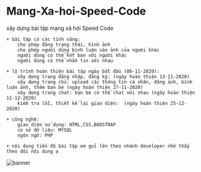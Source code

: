 # Mang-Xa-hoi-Speed-Code
xây dựng bài tập mạng xã hội Speed Code

    + bài tập có các tính năng: 
        cho phép đăng trạng thái, hình ảnh
        cho phép người dùng bình luận vào ảnh của người khác
        người dùng có thể kết bạn với người khác
        người dùng có thể nhắn tin với nhau
    
    + lộ trình hoàn thiện bài tập ngày bắt đầu (06-11-2020):
        xây dựng trang đăng nhập, đăng ký: (ngày hoàn thiện 13-11-2020)
        xây dựng trang chủ: upload các thông tin cá nhân, đăng ảnh, bình luận ảnh, thêm bạn bè (ngày hoàn thiện 27-11-2020)
        xây dựng trang chat: bạn bè có thể chat với nhau (ngày hoàn thiện 11-12-2020)
        kiểm tra lỗi, thiết kế lại giao diện:  (ngày hoàn thiện 25-12-2020)

    + công nghệ: 
        giao diện sử dụng: HTML,CSS,BOOSTRAP
        cơ sở dữ liệu: MYSQL
        ngôn ngữ: PHP

    + nội dung tiến độ bài tập em gửi lên theo nhánh developer nhờ thầy theo dõi nội dung ạ     

   ![banner](https://user-images.githubusercontent.com/56334032/98502831-a0480000-2285-11eb-9d77-c9fe30165e41.png)

